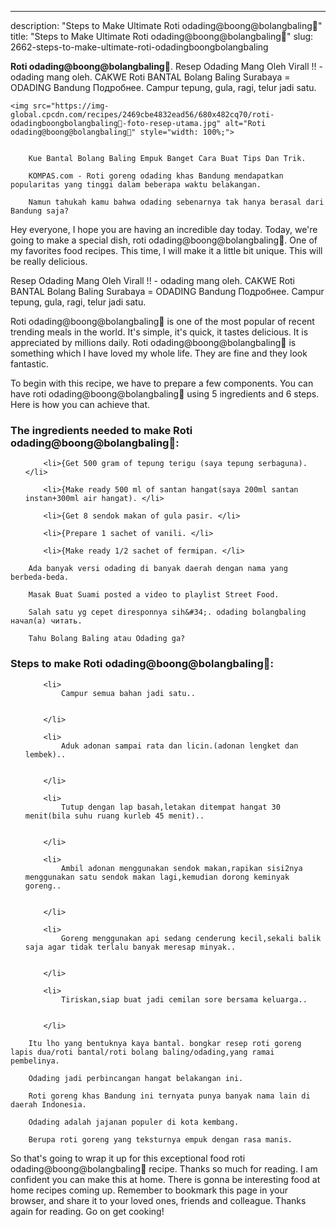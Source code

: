 ---
description: "Steps to Make Ultimate Roti odading@boong@bolangbaling🌺"
title: "Steps to Make Ultimate Roti odading@boong@bolangbaling🌺"
slug: 2662-steps-to-make-ultimate-roti-odadingboongbolangbaling

<p>
	<strong>Roti odading@boong@bolangbaling🌺</strong>. 
	Resep Odading Mang Oleh Virall !! - odading mang oleh. CAKWE Roti BANTAL Bolang Baling Surabaya = ODADING Bandung Подробнее. Campur tepung, gula, ragi, telur jadi satu.
</p>
<p>
	
	<img src="https://img-global.cpcdn.com/recipes/2469cbe4832ead56/680x482cq70/roti-odadingboongbolangbaling🌺-foto-resep-utama.jpg" alt="Roti odading@boong@bolangbaling🌺" style="width: 100%;">
	
	
		Kue Bantal Bolang Baling Empuk Banget Cara Buat Tips Dan Trik.
	
		KOMPAS.com - Roti goreng odading khas Bandung mendapatkan popularitas yang tinggi dalam beberapa waktu belakangan.
	
		Namun tahukah kamu bahwa odading sebenarnya tak hanya berasal dari Bandung saja?
	
</p>
<p>
	Hey everyone, I hope you are having an incredible day today. Today, we're going to make a special dish, roti odading@boong@bolangbaling🌺. One of my favorites food recipes. This time, I will make it a little bit unique. This will be really delicious.
</p>
	
<p>
	Resep Odading Mang Oleh Virall !! - odading mang oleh. CAKWE Roti BANTAL Bolang Baling Surabaya = ODADING Bandung Подробнее. Campur tepung, gula, ragi, telur jadi satu.
</p>
<p>
	Roti odading@boong@bolangbaling🌺 is one of the most popular of recent trending meals in the world. It's simple, it's quick, it tastes delicious. It is appreciated by millions daily. Roti odading@boong@bolangbaling🌺 is something which I have loved my whole life. They are fine and they look fantastic.
</p>

<p>
To begin with this recipe, we have to prepare a few components. You can have roti odading@boong@bolangbaling🌺 using 5 ingredients and 6 steps. Here is how you can achieve that.
</p>

<h3>The ingredients needed to make Roti odading@boong@bolangbaling🌺:</h3>

<ol>
	
		<li>{Get 500 gram of tepung terigu (saya tepung serbaguna). </li>
	
		<li>{Make ready 500 ml of santan hangat(saya 200ml santan instan+300ml air hangat). </li>
	
		<li>{Get 8 sendok makan of gula pasir. </li>
	
		<li>{Prepare 1 sachet of vanili. </li>
	
		<li>{Make ready 1/2 sachet of fermipan. </li>
	
</ol>
<p>
	
		Ada banyak versi odading di banyak daerah dengan nama yang berbeda-beda.
	
		Masak Buat Suami posted a video to playlist Street Food.
	
		Salah satu yg cepet diresponnya sih&#34;. odading bolangbaling начал(а) читать.
	
		Tahu Bolang Baling atau Odading ga?
	
</p>

<h3>Steps to make Roti odading@boong@bolangbaling🌺:</h3>

<ol>
	
		<li>
			Campur semua bahan jadi satu..
			
			
		</li>
	
		<li>
			Aduk adonan sampai rata dan licin.(adonan lengket dan lembek)..
			
			
		</li>
	
		<li>
			Tutup dengan lap basah,letakan ditempat hangat 30 menit(bila suhu ruang kurleb 45 menit)..
			
			
		</li>
	
		<li>
			Ambil adonan menggunakan sendok makan,rapikan sisi2nya menggunakan satu sendok makan lagi,kemudian dorong keminyak goreng..
			
			
		</li>
	
		<li>
			Goreng menggunakan api sedang cenderung kecil,sekali balik saja agar tidak terlalu banyak meresap minyak..
			
			
		</li>
	
		<li>
			Tiriskan,siap buat jadi cemilan sore bersama keluarga..
			
			
		</li>
	
</ol>

<p>
	
		Itu lho yang bentuknya kaya bantal. bongkar resep roti goreng lapis dua/roti bantal/roti bolang baling/odading,yang ramai pembelinya.
	
		Odading jadi perbincangan hangat belakangan ini.
	
		Roti goreng khas Bandung ini ternyata punya banyak nama lain di daerah Indonesia.
	
		Odading adalah jajanan populer di kota kembang.
	
		Berupa roti goreng yang teksturnya empuk dengan rasa manis.
	
</p>

<p>
	So that's going to wrap it up for this exceptional food roti odading@boong@bolangbaling🌺 recipe. Thanks so much for reading. I am confident you can make this at home. There is gonna be interesting food at home recipes coming up. Remember to bookmark this page in your browser, and share it to your loved ones, friends and colleague. Thanks again for reading. Go on get cooking!
</p>
